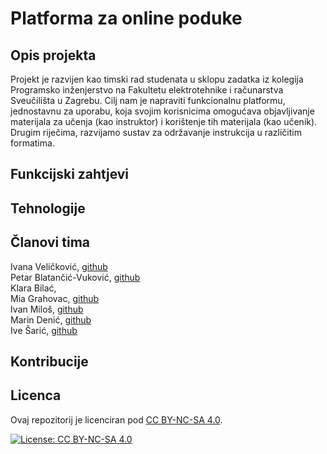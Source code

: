 # Platforma za online poduke
## Opis projekta 
Projekt je razvijen kao timski rad studenata u sklopu zadatka iz kolegija Programsko inženjerstvo na Fakultetu elektrotehnike i računarstva Sveučilišta u Zagrebu.
Cilj nam je napraviti funkcionalnu platformu, jednostavnu za uporabu, koja svojim korisnicima omogućava objavljivanje materijala za učenja (kao instruktor) i korištenje tih materijala (kao učenik). Drugim riječima, razvijamo sustav za održavanje instrukcija u različitim formatima.
## Funkcijski zahtjevi
## Tehnologije
## Članovi tima
Ivana Veličković, [github](https://github.com/IvanaVelickovic)  
Petar Blatančić-Vuković, [github](https://github.com/PetarBV)  
Klara Bilać,   
Mia Grahovac, [github](https://github.com/Mia-Grahovac)  
Ivan Miloš, [github](https://github.com/ivan-milos)  
Marin Denić, [github](https://github.com/denabena)  
Ive Šarić, [github](https://github.com/Ive-Saric)  
## Kontribucije
## Licenca
Ovaj repozitorij je licenciran pod [CC BY-NC-SA 4.0](https://creativecommons.org/licenses/by-nc-sa/4.0/).

[![License: CC BY-NC-SA 4.0](https://licensebuttons.net/l/by-nc-sa/4.0/88x31.png)](https://creativecommons.org/licenses/by-nc-sa/4.0/)
